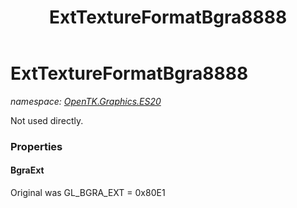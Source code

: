 ﻿---
title: ExtTextureFormatBgra8888
---

# ExtTextureFormatBgra8888
_namespace: [OpenTK.Graphics.ES20](N-OpenTK.Graphics.ES20.html)_

Not used directly.



### Properties

#### BgraExt
Original was GL_BGRA_EXT = 0x80E1

